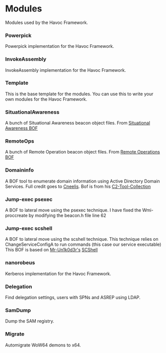 # Modules
Modules used by the Havoc Framework.

### Powerpick
Powerpick implementation for the Havoc Framework.

### InvokeAssembly
InvokeAssembly implementation for the Havoc Framework.

### Template
This is the base template for the modules. You can use this to write your own modules for the Havoc Framework.

### SituationalAwareness
A bunch of Situational Awareness beacon object files. From [Situational Awareness BOF](https://github.com/trustedsec/CS-Situational-Awareness-BOF)

### RemoteOps
A bunch of Remote Operation beacon object files. From [Remote Operations BOF](https://github.com/trustedsec/CS-Remote-OPs-BOF)

### Domaininfo
A BOF tool to enumerate domain information using Active Directory Domain Services.
Full credit goes to [Cneelis](https://twitter.com/Cneelis). Bof is from his [C2-Tool-Collection](https://github.com/outflanknl/C2-Tool-Collection)

### Jump-exec psexec
A BOF to lateral move using the psexec technique. I have fixed the Wmi-proccreate by modifying the beacon.h file line 62

### Jump-exec scshell
A BOF to lateral move using the scshell technique. 
This technique relies on ChangeServiceConfigA to run commands (this case our service executable)
This BOF is based on [Mr-Un1k0d3r's](https://twitter.com/MrUn1k0d3r) [SCShell](https://github.com/Mr-Un1k0d3r/SCShell/tree/master/CS-BOF)

### nanorobeus
Kerberos implementation for the Havoc Framework.  

### Delegation
Find delegation settings, users with SPNs and ASREP using LDAP.  

### SamDump
Dump the SAM registry.  

### Migrate
Automigrate WoW64 demons to x64.  
